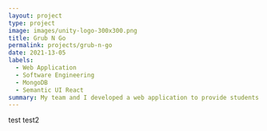```yaml
---
layout: project
type: project
image: images/unity-logo-300x300.png
title: Grub N Go
permalink: projects/grub-n-go
date: 2021-13-05
labels:
  - Web Application
  - Software Engineering
  - MongoDB
  - Semantic UI React
summary: My team and I developed a web application to provide students and faculty at UH Manoa with a service that enables them to easily search for places to eat.
---
```


test
test2
